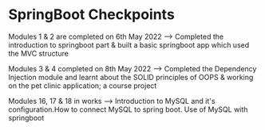 # SpringBoot Checkpoints 
Modules 1 & 2 are completed on 6th May 2022 --> Completed the introduction to springboot part & built a basic springboot app which used the MVC structure

Modules 3 & 4 completed on 8th May 2022 --> Completed the Dependency Injection module and learnt about the SOLID principles of OOPS & working on the pet clinic application; a course project

Modules 16, 17 & 18 in works --> Introduction to MySQL and it's configuration.How to connect MySQL to spring boot. Use of MySQL with springboot 

